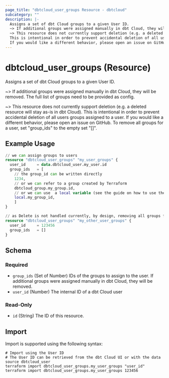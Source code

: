 ```yaml
---
page_title: "dbtcloud_user_groups Resource - dbtcloud"
subcategory: ""
description: |-
  Assigns a set of dbt Cloud groups to a given User ID.
  ~> If additional groups were assigned manually in dbt Cloud, they will be removed. The full list of groups need to be provided as config.
  ~> This resource does not currently support deletion (e.g. a deleted resource will stay as-is in dbt Cloud).
  This is intentional in order to prevent accidental deletion of all users groups assigned to a user.
  If you would like a different behavior, please open an issue on GitHub. To remove all groups for a user, set "group_ids" to the empty set "[]".
---
```


# dbtcloud_user_groups (Resource)


Assigns a set of dbt Cloud groups to a given User ID. 

~> If additional groups were assigned manually in dbt Cloud, they will be removed. The full list of groups need to be provided as config.
		
~> This resource does not currently support deletion (e.g. a deleted resource will stay as-is in dbt Cloud).
This is intentional in order to prevent accidental deletion of all users groups assigned to a user.
If you would like a different behavior, please open an issue on GitHub. To remove all groups for a user, set "group_ids" to the empty set "[]".

## Example Usage

```terraform
// we can assign groups to users
resource "dbtcloud_user_groups" "my_user_groups" {
  user_id     = data.dbtcloud_user.my_user.id
  group_ids   = [
    // the group_id can be written directly
    1234,
    // or we can refer to a group created by Terraform
    dbtcloud_group.my_group.id,
    // or we can use  a local variable (see the guide on how to use the HTTP provider)
    local.my_group_id,
    ]
}

// as Delete is not handled currently, by design, removing all groups from a user can be done with
resource "dbtcloud_user_groups" "my_other_user_groups" {
  user_id     = 123456
  group_ids   = []
}
```

<!-- schema generated by tfplugindocs -->
## Schema

### Required

- `group_ids` (Set of Number) IDs of the groups to assign to the user. If additional groups were assigned manually in dbt Cloud, they will be removed.
- `user_id` (Number) The internal ID of a dbt Cloud user

### Read-Only

- `id` (String) The ID of this resource.

## Import

Import is supported using the following syntax:

```shell
# Import using the User ID
# The User ID can be retrieved from the dbt Cloud UI or with the data source dbtcloud_user
terraform import dbtcloud_user_groups.my_user_groups "user_id"
terraform import dbtcloud_user_groups.my_user_groups 123456
```
